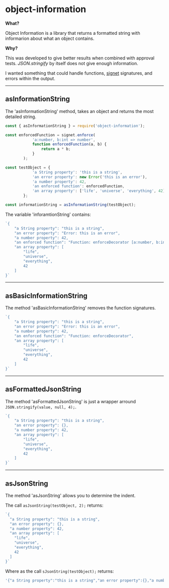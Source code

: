 # object-information

**What?**

Object Information is a library that returns a formatted string with informarion about what an object contains.

**Why?**

This was developed to give better results when combined with approval tests. _JSON.stringify_ by itself does not give enough information.

I wanted something that could handle functions, <a href='https://www.npmjs.com/package/signet'>signet</a> signatures, and errors within the output.

____

## asInformationString

The 'asInformationString' method, takes an object and returns the most detailed string.

```JavaScript
const { asInformationString } = require('object-information');

const enforcedFunction = signet.enforce(
            'a:number, b:int => number',
            function enforcedFunction(a, b) {
                return a * b;
            }
        );

const testObject = {
            'a String property': 'this is a string',
            'an error property': new Error('this is an error'),
            'a number property': 42,
            'an enforced function': enforcedFunction,
            'an array property': ['life', 'universe', 'everything', 42],
        };

const informationString = asInformationString(testObject);
```

The variable 'inforamtionString' contains:

```JavaScript
`{
    "a String property": "this is a string",
    "an error property": "Error: this is an error",
    "a number property": 42,
    "an enforced function": "Function: enforceDecorator [a:number, b:int => number]",
    "an array property": [
        "life",
        "universe",
        "everything",
        42
    ]
}`
```

---

## asBasicInformationString

The method 'asBasicInformationString' removes the function signatures.

```JavaScript
`{
    "a String property": "this is a string",
    "an error property": "Error: this is an error",
    "a number property": 42,
    "an enforced function": "Function: enforceDecorator",
    "an array property": [
        "life",
        "universe",
        "everything",
        42
    ]
}`
```

---

## asFormattedJsonString

The method 'asFormattedJsonString' is just a wrapper arround ```JSON.stringify(value, null, 4);```.

```JavaScript
`{
    "a String property": "this is a string",
    "an error property": {},
    "a number property": 42,
    "an array property": [
        "life",
        "universe",
        "everything",
        42
    ]
}`
```

---

## asJsonString

The method 'asJsonString' allows you to determine the indent.

The call ```asJsonString(testObject, 2);``` returns:

```JavaScript
`{
  "a String property": "this is a string",
  "an error property": {},
  "a number property": 42,
  "an array property": [
    "life",
    "universe",
    "everything",
    42
  ]
}`
```

Where as the call ```sJsonString(testObject);``` returns:

```JavaScript
'{"a String property":"this is a string","an error property":{},"a number property":42,"an array property":["life","universe","everything",42]}'
```